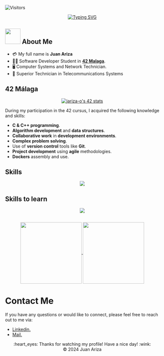 ![Visitors](https://api.visitorbadge.io/api/visitors?path=https%3A%2F%2Fgithub.com%2Fjariza-o&countColor=%230000FF)
<div align="center">
   <a href="https://git.io/typing-svg"><img src="https://readme-typing-svg.herokuapp.com?font=Fira+Code&size=40&pause=1000&random=false&width=435&separator=%3C&lines=Welcome!!!!%3CHi%2C+I'm+Juan+;)" alt="Typing SVG" /></a>
</div>

## <img src="https://raw.githubusercontent.com/nixin72/nixin72/master/wave.gif" width="50px" height="50px"></img> About Me
- :credit_card: My full name is **Juan Ariza**
- 👨‍🎓 Software Developer Student in **<a href="https://www.42malaga.com/"> 42 Malaga</a>**.
- 🖥️ Computer Systems and Network Technician.
- 📡 Superior Technician in Telecommunications Systems

 
## 42 Málaga
<p align="center">
<a href="https://github.com/oakoudad/badge42"><img src="https://badge.mediaplus.ma/black/jariza-o?1337Badge=off&UM6P=off" alt="jariza-o's 42 stats" /></a>

During my participation in the 42 cursus, I acquired the following knowledge and skills:

- **C & C++ programming**.
- **Algorithm development** and **data structures**.
- **Collaborative work** in **development environments**.
- **Complex problem solving**.
- Use of **version control** tools like **Git**.
- **Project development** using **agile** methodologies.
- **Dockers** assembly and use.

<h2>Skills</h2>
<p align="center">
  <a href="https://skillicons.dev">
    <img src="https://skillicons.dev/icons?i=c,cpp,cmake,python,mysql,git,vscode,linux,windows,powershell,vim,azure,bash,docker" />
  </a>
</p>

<h2>Skills to learn</h2>
<p align="center">
  <a href="https://skillicons.dev">
    <img src="https://skillicons.dev/icons?i=cs,rust,java" />
  </a>
</p>

## 
<p align="center">
<a href="https://github.com/jariza-o/github-readme-stats">
  <img height=200 align="center" src="https://github-readme-stats.vercel.app/api?username=jariza-o" />
</a>
<a href="https://github.com/jariza-o/convoychat">
  <img height=200 align="center" src="https://github-readme-stats.vercel.app/api/top-langs?username=jariza-o&layout=compact&langs_count=8&card_width=320" />
</a>

<h1>Contact Me</h1>
If you have any questions or would like to connect, please feel free to reach out to me via:

- <a href="https://www.linkedin.com/in/jariza-o"> Linkedin.</a>
- <a href="mailto:juanarizaordonez@gmail.com?Subject=Contacto%20desde%20GitHub."> Mail.</a>

<div align="center">
  :heart_eyes: Thanks for watching my profile! Have a nice day! :wink: <br/>
  &copy; 2024 Juan Ariza
</div>
